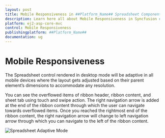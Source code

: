 ```yaml
---
layout: post
title: Mobile Responsiveness in ##Platform_Name## Spreadsheet Component
description: Learn here all about Mobile Responsiveness in Syncfusion ##Platform_Name## Spreadsheet component of Syncfusion Essential JS 2 and more.
platform: ej2-asp-core-mvc
control: Mobile Responsiveness
publishingplatform: ##Platform_Name##
documentation: ug
---
```



# Mobile Responsiveness

The Spreadsheet control rendered in desktop mode will be adaptive in all mobile devices where the layout gets adjusted based on their parent element’s dimensions to accommodate any resolution.

You can see the overflowed items of ribbon header, ribbon content, and sheet tab using touch and swipe action. The right navigation arrow is added at the end of the ribbon content through which the user can navigate towards overflowed items. Once you reached the rightmost end of the ribbon content, the right navigation arrow will change to left navigation arrow through which you can navigate to the left of the ribbon content.

![Spreadsheet Adaptive Mode](./images/spreadsheet_adaptive_mode.gif)
